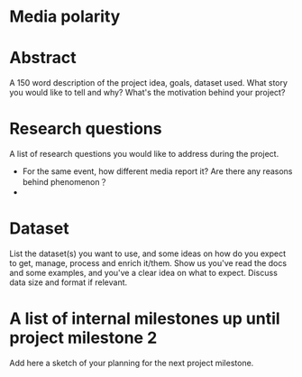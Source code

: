 # Media polarity

# Abstract
A 150 word description of the project idea, goals, dataset used. What story you would like to tell and why? What's the motivation behind your project?


# Research questions
A list of research questions you would like to address during the project. 
* For the same event, how different media report it? Are there any reasons behind phenomenon？
* 
# Dataset
List the dataset(s) you want to use, and some ideas on how do you expect to get, manage, process and enrich it/them. Show us you've read the docs and some examples, and you've a clear idea on what to expect. Discuss data size and format if relevant.

# A list of internal milestones up until project milestone 2
Add here a sketch of your planning for the next project milestone.



